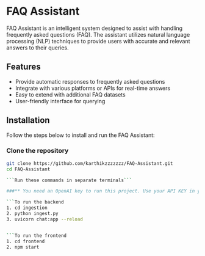 # FAQ Assistant

FAQ Assistant is an intelligent system designed to assist with handling frequently asked questions (FAQ). The assistant utilizes natural language processing (NLP) techniques to provide users with accurate and relevant answers to their queries.

## Features

- Provide automatic responses to frequently asked questions
- Integrate with various platforms or APIs for real-time answers
- Easy to extend with additional FAQ datasets
- User-friendly interface for querying

## Installation

Follow the steps below to install and run the FAQ Assistant:

### Clone the repository

```bash
git clone https://github.com/karthikzzzzzzz/FAQ-Assistant.git
cd FAQ-Assistant

```Run these commands in separate terminals```

###** You need an OpenAI key to run this project. Use your API KEY in your .env file**

```To run the backend
1. cd ingestion
2. python ingest.py
3. uvicorn chat:app --reload


```To run the frontend
1. cd frontend
2. npm start

